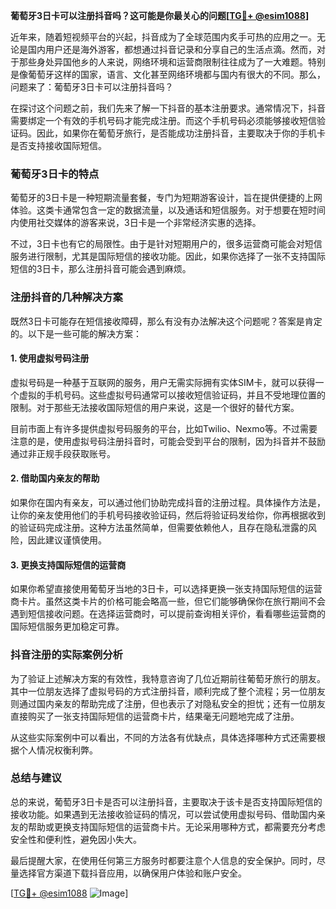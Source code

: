 **葡萄牙3日卡可以注册抖音吗？这可能是你最关心的问题[[TG💪+ @esim1088](https://t.me/s/esim1088)]**

近年来，随着短视频平台的兴起，抖音成为了全球范围内炙手可热的应用之一。无论是国内用户还是海外游客，都想通过抖音记录和分享自己的生活点滴。然而，对于那些身处异国他乡的人来说，网络环境和运营商限制往往成为了一大难题。特别是像葡萄牙这样的国家，语言、文化甚至网络环境都与国内有很大的不同。那么，问题来了：葡萄牙3日卡可以注册抖音吗？

在探讨这个问题之前，我们先来了解一下抖音的基本注册要求。通常情况下，抖音需要绑定一个有效的手机号码才能完成注册。而这个手机号码必须能够接收短信验证码。因此，如果你在葡萄牙旅行，是否能成功注册抖音，主要取决于你的手机卡是否支持接收国际短信。

### 葡萄牙3日卡的特点

葡萄牙的3日卡是一种短期流量套餐，专门为短期游客设计，旨在提供便捷的上网体验。这类卡通常包含一定的数据流量，以及通话和短信服务。对于想要在短时间内使用社交媒体的游客来说，3日卡是一个非常经济实惠的选择。

不过，3日卡也有它的局限性。由于是针对短期用户的，很多运营商可能会对短信服务进行限制，尤其是国际短信的接收功能。因此，如果你选择了一张不支持国际短信的3日卡，那么注册抖音可能会遇到麻烦。

### 注册抖音的几种解决方案

既然3日卡可能存在短信接收障碍，那么有没有办法解决这个问题呢？答案是肯定的。以下是一些可能的解决方案：

#### 1. 使用虚拟号码注册

虚拟号码是一种基于互联网的服务，用户无需实际拥有实体SIM卡，就可以获得一个虚拟的手机号码。这些虚拟号码通常可以接收短信验证码，并且不受地理位置的限制。对于那些无法接收国际短信的用户来说，这是一个很好的替代方案。

目前市面上有许多提供虚拟号码服务的平台，比如Twilio、Nexmo等。不过需要注意的是，使用虚拟号码注册抖音时，可能会受到平台的限制，因为抖音并不鼓励通过非正规手段获取账号。

#### 2. 借助国内亲友的帮助

如果你在国内有亲友，可以通过他们协助完成抖音的注册过程。具体操作方法是，让你的亲友使用他们的手机号码接收验证码，然后将验证码发给你，你再根据收到的验证码完成注册。这种方法虽然简单，但需要依赖他人，且存在隐私泄露的风险，因此建议谨慎使用。

#### 3. 更换支持国际短信的运营商

如果你希望直接使用葡萄牙当地的3日卡，可以选择更换一张支持国际短信的运营商卡片。虽然这类卡片的价格可能会略高一些，但它们能够确保你在旅行期间不会遇到短信接收问题。在选择运营商时，可以提前查询相关评价，看看哪些运营商的国际短信服务更加稳定可靠。

### 抖音注册的实际案例分析

为了验证上述解决方案的有效性，我特意咨询了几位近期前往葡萄牙旅行的朋友。其中一位朋友选择了虚拟号码的方式注册抖音，顺利完成了整个流程；另一位朋友则通过国内亲友的帮助完成了注册，但也表示了对隐私安全的担忧；还有一位朋友直接购买了一张支持国际短信的运营商卡片，结果毫无问题地完成了注册。

从这些实际案例中可以看出，不同的方法各有优缺点，具体选择哪种方式还需要根据个人情况权衡利弊。

### 总结与建议

总的来说，葡萄牙3日卡是否可以注册抖音，主要取决于该卡是否支持国际短信的接收功能。如果遇到无法接收验证码的情况，可以尝试使用虚拟号码、借助国内亲友的帮助或更换支持国际短信的运营商卡片。无论采用哪种方式，都需要充分考虑安全性和便利性，避免因小失大。

最后提醒大家，在使用任何第三方服务时都要注意个人信息的安全保护。同时，尽量选择官方渠道下载抖音应用，以确保用户体验和账户安全。

[[TG💪+ @esim1088](https://t.me/s/esim1088) ![Image](https://i.postimg.cc/4NQfJmqS/Snipaste-2025-05-13-00-14-12.png)]